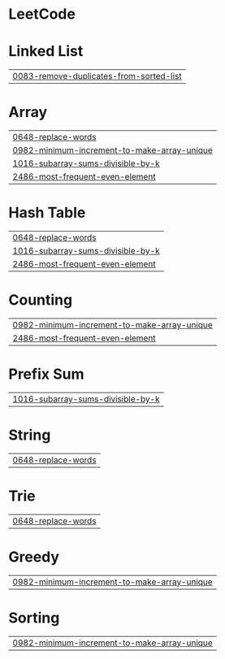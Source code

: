 # LeetCode


# Linked List
|  |
| ------- |
| [0083-remove-duplicates-from-sorted-list](https://github.com/vkc4/LeetCode/tree/master/0083-remove-duplicates-from-sorted-list) |
# Array
|  |
| ------- |
| [0648-replace-words](https://github.com/vkc4/LeetCode/tree/master/0648-replace-words) |
| [0982-minimum-increment-to-make-array-unique](https://github.com/vkc4/LeetCode/tree/master/0982-minimum-increment-to-make-array-unique) |
| [1016-subarray-sums-divisible-by-k](https://github.com/vkc4/LeetCode/tree/master/1016-subarray-sums-divisible-by-k) |
| [2486-most-frequent-even-element](https://github.com/vkc4/LeetCode/tree/master/2486-most-frequent-even-element) |
# Hash Table
|  |
| ------- |
| [0648-replace-words](https://github.com/vkc4/LeetCode/tree/master/0648-replace-words) |
| [1016-subarray-sums-divisible-by-k](https://github.com/vkc4/LeetCode/tree/master/1016-subarray-sums-divisible-by-k) |
| [2486-most-frequent-even-element](https://github.com/vkc4/LeetCode/tree/master/2486-most-frequent-even-element) |
# Counting
|  |
| ------- |
| [0982-minimum-increment-to-make-array-unique](https://github.com/vkc4/LeetCode/tree/master/0982-minimum-increment-to-make-array-unique) |
| [2486-most-frequent-even-element](https://github.com/vkc4/LeetCode/tree/master/2486-most-frequent-even-element) |
# Prefix Sum
|  |
| ------- |
| [1016-subarray-sums-divisible-by-k](https://github.com/vkc4/LeetCode/tree/master/1016-subarray-sums-divisible-by-k) |
# String
|  |
| ------- |
| [0648-replace-words](https://github.com/vkc4/LeetCode/tree/master/0648-replace-words) |
# Trie
|  |
| ------- |
| [0648-replace-words](https://github.com/vkc4/LeetCode/tree/master/0648-replace-words) |
# Greedy
|  |
| ------- |
| [0982-minimum-increment-to-make-array-unique](https://github.com/vkc4/LeetCode/tree/master/0982-minimum-increment-to-make-array-unique) |
# Sorting
|  |
| ------- |
| [0982-minimum-increment-to-make-array-unique](https://github.com/vkc4/LeetCode/tree/master/0982-minimum-increment-to-make-array-unique) |